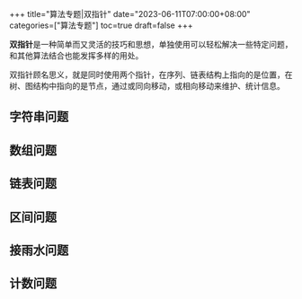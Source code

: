 +++
title="算法专题|双指针"
date="2023-06-11T07:00:00+08:00"
categories=["算法专题"]
toc=true
draft=false
+++

**双指针**是一种简单而又灵活的技巧和思想，单独使用可以轻松解决一些特定问题，和其他算法结合也能发挥多样的用处。

双指针顾名思义，就是同时使用两个指针，在序列、链表结构上指向的是位置，在树、图结构中指向的是节点，通过或同向移动，或相向移动来维护、统计信息。

## 字符串问题


## 数组问题


## 链表问题


## 区间问题


## 接雨水问题


## 计数问题

